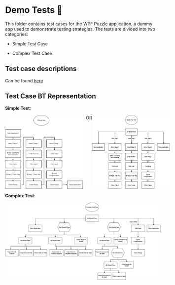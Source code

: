 # Demo Tests 🧪
This folder contains test cases for the WPF Puzzle application, a dummy app used to demonstrate testing strategies. The tests are divided into two categories:

- Simple Test Case

- Complex Test Case

## Test case descriptions

Can be found [here](https://github.com/noubar/WPF_Test_Puzzle/blob/main/README.md)


## Test Case BT Representation

**Simple Test**:
<div style="display: flex;">
  <img src="../ReadmeImages/SimpleTestDiag.png" alt="Image 1" style="width: 50%; margin-right: 10px;">
  OR
  <img src="../ReadmeImages/SimpleTestTree.png" alt="Image 2" style="width: 50%;">
</div>


**Complex Test**:

![](../ReadmeImages/ComplexTestTree.png)
